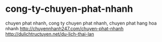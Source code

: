cong-ty-chuyen-phat-nhanh
=========================

chuyen phat nhanh, cong ty chuyen phat nhanh, chuyen phat hang hoa nhanh
http://chuyennhanh247.com/chuyen-phat-nhanh
http://dulichtructuyen.net/du-lich-thai-lan
